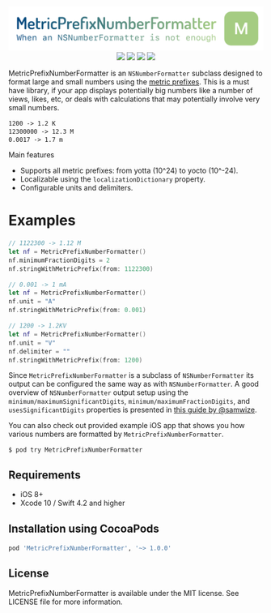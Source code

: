 <p align="center">
  <img src="https://github.com/RenGate/MetricPrefixNumberFormatter/raw/master/logo.png" />
  <img src="https://img.shields.io/badge/Swift-4.2-orange.svg?style=flat">
  <img src="https://img.shields.io/cocoapods/v/MetricPrefixNumberFormatter.svg?style=flat">
  <img src="https://img.shields.io/cocoapods/p/MetricPrefixNumberFormatter.svg?style=flat">
  <img src="https://img.shields.io/cocoapods/l/MetricPrefixNumberFormatter.svg?style=flat">
</p>

MetricPrefixNumberFormatter is an `NSNumberFormatter` subclass designed to format large and small numbers using the [metric prefixes](https://en.wikipedia.org/wiki/Metric_prefix).
This is a must have library, if your app displays potentially big numbers like a number of views, likes, etc, or deals with calculations that may potentially involve very small numbers.

```
1200 -> 1.2 K
12300000 -> 12.3 M
0.0017 -> 1.7 m
```

Main features
* Supports all metric prefixes: from yotta (10^24) to yocto (10^-24).
* Localizable using the `localizationDictionary` property.
* Configurable units and delimiters.

# Examples

```swift
// 1122300 -> 1.12 M
let nf = MetricPrefixNumberFormatter()
nf.minimumFractionDigits = 2
nf.stringWithMetricPrefix(from: 1122300)
```
```swift
// 0.001 -> 1 mA
let nf = MetricPrefixNumberFormatter()
nf.unit = "A"
nf.stringWithMetricPrefix(from: 0.001)
```
```swift
// 1200 -> 1.2KV
let nf = MetricPrefixNumberFormatter()
nf.unit = "V"
nf.delimiter = ""
nf.stringWithMetricPrefix(from: 1200)
```

Since `MetricPrefixNumberFormatter` is a subclass of `NSNumberFormatter` its output can be configured the same way as with `NSNumberFormatter`. A good overview of `NSNumberFormatter` output setup using the `minimum/maximumSignificantDigits`, `minimum/maximumFractionDigits`, and `usesSignificantDigits` properties is presented in [this guide by @samwize](https://samwize.com/2015/11/04/a-guide-to-nsnumberformatter/).

You can also check out provided example iOS app that shows you how various numbers are formatted by `MetricPrefixNumberFormatter`.
```
$ pod try MetricPrefixNumberFormatter
```

## Requirements

* iOS 8+
* Xcode 10 / Swift 4.2 and higher

## Installation using CocoaPods

```ruby
pod 'MetricPrefixNumberFormatter', '~> 1.0.0'
```

## License

MetricPrefixNumberFormatter is available under the MIT license. See LICENSE file for more information.
